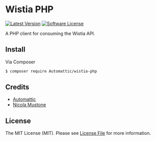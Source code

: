 # Wistia PHP

[![Latest Version](https://img.shields.io/github/release/Automattic/wistia-php.svg?style=flat-square)](https://github.com/Automattic/wistia-php/releases)
[![Software License](https://img.shields.io/badge/license-MIT-brightgreen.svg?style=flat-square)](LICENSE)

A PHP client for consuming the Wistia API.

## Install

Via Composer

``` bash
$ composer require Automattic/wistia-php
```

## Credits

- [Automattic](https://github.com/Automattic)
- [Nicola Mustone](https://github.com/SiR-DanieL)

## License

The MIT License (MIT). Please see [License File](LICENSE) for more information.
